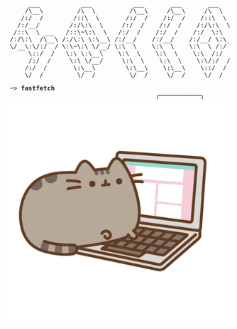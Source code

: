 <pre>
      ___           ___           ___       ___       ___     
     /\__\         /\  \         /\__\     /\__\     /\  \    
    /:/  /        /::\  \       /:/  /    /:/  /    /::\  \   
   /:/__/        /:/\:\  \     /:/  /    /:/  /    /:/\:\  \  
  /::\  \ ___   /::\~\:\  \   /:/  /    /:/  /    /:/  \:\  \ 
 /:/\:\  /\__\ /:/\:\ \:\__\ /:/__/    /:/__/    /:/__/ \:\__\
 \/__\:\/:/  / \:\~\:\ \/__/ \:\  \    \:\  \    \:\  \ /:/  /
      \::/  /   \:\ \:\__\    \:\  \    \:\  \    \:\  /:/  / 
      /:/  /     \:\ \/__/     \:\  \    \:\  \    \:\/:/  /  
     /:/  /       \:\__\        \:\__\    \:\__\    \::/  /   
     \/__/         \/__/         \/__/     \/__/     \/__/    
</pre>

<pre>
 ~> <strong>fastfetch</strong>
                                        ╭───────────╮
<img src="kitty.png" alt="kitty.png" style="float: left; width: 800px;">│ user      |    josh
                                        │ distro    |    Arch BTW
                                        │ kernel    |    Linux 6.13.7-3
                                        │ uptime    |    3 Hrs 44 Mins
                                        │ term      |    ghostty
                                        │ shell     |    fish
                                        │ disk      |    260.50 GiB (28%)
                                        │ memory    |    5.06 GiB (16%)
                                        ╰───────────╯
</pre>
